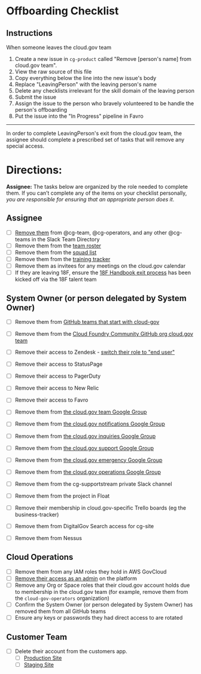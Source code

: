 # Offboarding Checklist

## Instructions

When someone leaves the cloud.gov team

1. Create a new issue in `cg-product` called "Remove [person's name] from cloud.gov team".
2. View the raw source of this file
3. Copy everything below the line into the new issue's body
4. Replace "LeavingPerson" with the leaving person's name
5. Delete any checklists irrelevant for the skill domain of the leaving person
6. Submit the issue
7. Assign the issue to the person who bravely volunteered to be handle the person's offboarding
8. Put the issue into the "In Progress" pipeline in Favro

---

In order to complete LeavingPerson's exit from the cloud.gov team, the assignee should complete a prescribed set of tasks that will remove any special access.

# Directions:
**Assignee:** The tasks below are organized by the role needed to complete them. If you can’t complete any of the items on your checklist personally, _you are responsible for ensuring that an appropriate person does it_.

## Assignee
- [ ] [Remove them](https://get.slack.help/hc/en-us/articles/212906697-User-Groups) from @cg-team, @cg-operators, and any other @cg- teams in the Slack Team Directory
- [ ] Remove them from the [team roster](https://docs.google.com/spreadsheets/d/1mW3tphZ98ExmMxLHPogSpTq8DzYr5Oh8_SHnOTvjRWM/edit#gid=0)
- [ ] Remove them from the [squad list](https://github.com/18F/cg-product/blob/master/DeliveryProcess.md#squads)
- [ ] Remove them from the [training tracker](https://docs.google.com/spreadsheets/d/1hqU6cNeEB293OT0j3OvbdAFRkrf2zDOrPVxGfnr4sSw/edit#gid=0)
- [ ] Remove them as invitees for any meetings on the cloud.gov calendar
- [ ] If they are leaving 18F, ensure the [18F Handbook exit process](https://handbook.18f.gov/leaving-18f/#offboarding-process) has been kicked off via the 18F talent team

## System Owner (or person delegated by System Owner)
- [ ] Remove them from [GitHub teams that start with cloud-gov](https://github.com/orgs/18F/teams?utf8=%E2%9C%93&query=cloud-gov)
- [ ] Remove them from the [Cloud Foundry Community GitHub org cloud.gov team](https://github.com/orgs/cloudfoundry-community/teams/cloud-gov)
- [ ] Remove their access to Zendesk - [switch their role to "end user"](https://cloud-gov.zendesk.com/agent/admin/people)
- [ ] Remove their access to StatusPage
- [ ] Remove their access to PagerDuty
- [ ] Remove their access to New Relic
- [ ] Remove their access to Favro
- [ ] Remove them from [the cloud.gov team Google Group](https://groups.google.com/a/gsa.gov/forum/?hl=en#!forum/cloud-gov)
- [ ] Remove them from [the cloud.gov notifications Google Group](https://groups.google.com/a/gsa.gov/forum/?hl=en#!forum/cloud-gov-notifications)
- [ ] Remove them from [the cloud.gov inquiries Google Group](https://groups.google.com/a/gsa.gov/forum/?hl=en#!forum/cloud-gov-inquiries)
- [ ] Remove them from [the cloud.gov support Google Group](https://groups.google.com/a/gsa.gov/forum/?hl=en#!forum/cloud-gov-support)
- [ ] Remove them from [the cloud.gov emergency Google Group](https://groups.google.com/a/gsa.gov/forum/?hl=en#!forum/cloud-gov-emergency)
- [ ] Remove them from [the cloud.gov operations Google Group](https://groups.google.com/a/gsa.gov/forum/#!forum/cloud-gov-operations)
- [ ] Remove them from the cg-supportstream private Slack channel
- [ ] Remove them from the project in Float
- [ ] Remove their membership in cloud.gov-specific Trello boards (eg the business-tracker)
- [ ] Remove them from DigitalGov Search access for cg-site
- [ ] Remove them from Nessus


## Cloud Operations
- [ ] Remove them from any IAM roles they hold in AWS GovCloud
- [ ] [Remove their access as an admin](https://docs.cloud.gov/ops/managing-users/#managing-admins) on the platform
- [ ] Remove any Org or Space roles that their cloud.gov account holds due to membership in the cloud.gov team (for example, remove them from the `cloud-gov-operators` organization)
- [ ] Confirm the System Owner (or person delegated by System Owner) has removed them from all GitHub teams
- [ ] Ensure any keys or passwords they had direct access to are rotated

## Customer Team
- [ ] Delete their account from the customers app.
  - [ ] [Production Site](https://customers.fr.cloud.gov/django-admin/auth/user/)
  - [ ] [Staging Site](https://customers.fr-stage.cloud.gov/django-admin/auth/user/)
